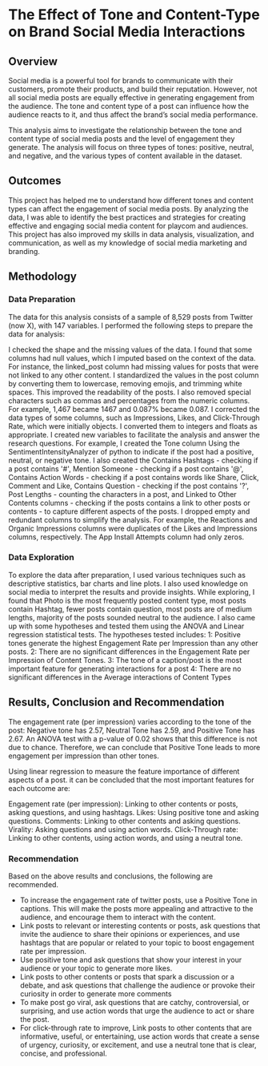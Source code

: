 # The Effect of Tone and Content-Type on Brand Social Media Interactions
## Overview
Social media is a powerful tool for brands to communicate with their customers, promote their products, and build their reputation. However, not all social media posts are equally effective in generating engagement from the audience. The tone and content type of a post can influence how the audience reacts to it, and thus affect the brand’s social media performance.

This analysis aims to investigate the relationship between the tone and content type of social media posts and the level of engagement they generate. The analysis will focus on three types of tones: positive, neutral, and negative, and the various types of content available in the dataset.

## Outcomes
This project has helped me to understand how different tones and content types can affect the engagement of social media posts. By analyzing the data, I was able to identify the best practices and strategies for creating effective and engaging social media content for playcom  and audiences. This project has also improved my skills in data analysis, visualization, and communication, as well as my knowledge of social media marketing and branding.

## Methodology
### Data Preparation
The data for this analysis consists of a sample of 8,529 posts from Twitter (now X), with 147 variables. I performed the following steps to prepare the data for analysis:

I checked the shape and the missing values of the data. I found that some columns had null values, which I imputed based on the context of the data. For instance, the linked_post column had missing values for posts that were not linked to any other content.
I standardized the values in the post column by converting them to lowercase, removing emojis, and trimming white spaces. This improved the readability of the posts. I also removed special characters such as commas and percentages from the numeric columns. For example, 1,467 became 1467 and 0.087% became 0.087.
I corrected the data types of some columns, such as Impressions, Likes, and Click-Through Rate, which were initially objects. I converted them to integers and floats as appropriate.
I created new variables to facilitate the analysis and answer the research questions. For example, I created the Tone column Using the SentimentIntensityAnalyzer of python to indicate if the post had a positive, neutral, or negative tone. I also created the Contains Hashtags - checking if a post contains '#', Mention Someone - checking if a post contains '@', Contains Action Words - checking if a post contains words like Share, Click, Comment and Like, Contains Question - checking if the post contains '?', Post Lengths - counting the characters in a post, and Linked to Other Contents columns - checking if the posts contains a link to other posts or contents - to capture different aspects of the posts.
I dropped empty and redundant columns to simplify the analysis. For example, the Reactions and Organic Impressions columns were duplicates of the Likes and Impressions columns, respectively. The App Install Attempts column had only zeros.

### Data Exploration
To explore the data after preparation, I used various techniques such as descriptive statistics, bar charts and line plots. I also used knowledge on social media to interpret the results and provide insights. While exploring, I found that Photo is the most frequently posted content type, most posts contain Hashtag, fewer posts contain question, most posts are of medium lengths, majority of the posts sounded neutral to the audience. I also came up with some hypotheses and tested them using the ANOVA and Linear regression statistical tests. The hypotheses tested includes:
1: Positive tones generate the highest Engagement Rate per Impression than any other posts. 
2: There are no significant differences in the Engagement Rate per Impression of Content Tones. 
3: The tone of a caption/post is the most important feature for generating interactions for a post 
4: There are no significant differences in the Average interactions of Content Types

## Results, Conclusion and Recommendation
The engagement rate (per impression) varies according to the tone of the post: Negative tone has 2.57, Neutral Tone has 2.59, and Positive Tone has 2.67. An ANOVA test with a p-value of 0.02 shows that this difference is not due to chance. Therefore, we can conclude that Positive Tone leads to more engagement per impression than other tones.

Using linear regression to measure the feature importance of different aspects of a post. it can be concluded that the most important features for each outcome are:

Engagement rate (per impression): Linking to other contents or posts, asking questions, and using hashtags.
Likes: Using positive tone and asking questions.
Comments: Linking to other contents and asking questions.
Virality: Asking questions and using action words.
Click-Through rate: Linking to other contents, using action words, and using a neutral tone.

### Recommendation
Based on the above results and conclusions, the following are recommended.

- To increase the engagement rate of twitter posts, use a Positive Tone in captions. This will make the posts more appealing and attractive to the audience, and encourage them to interact with the content.
- Link posts to relevant or interesting contents or posts, ask questions that invite the audience to share their opinions or experiences, and use hashtags that are popular or related to your topic to boost engagement rate per impression.
- Use positive tone and ask questions that show your interest in your audience or your topic to generate more likes.
- Link posts to other contents or posts that spark a discussion or a debate, and ask questions that challenge the audience or provoke their curiosity in order to generate more comments
- To make post go viral, ask questions that are catchy, controversial, or surprising, and use action words that urge the audience to act or share the post.
- For click-through rate to improve, Link posts to other contents that are informative, useful, or entertaining, use action words that create a sense of urgency, curiosity, or excitement, and use a neutral tone that is clear, concise, and professional.
